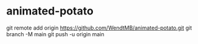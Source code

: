 # animated-potato
git remote add origin https://github.com/WendtMB/animated-potato.git
git branch -M main
git push -u origin main
